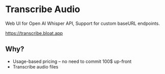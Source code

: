 # Transcribe Audio

Web UI for Open AI Whisper API, Support for custom baseURL endpoints. 

https://transcribe.bloat.app

## Why?
- Usage-based pricing – no need to commit 100$ up-front
- Transcribe audio files
